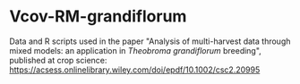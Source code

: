 # Vcov-RM-grandiflorum
Data and R scripts used in the paper "Analysis of multi-harvest data through mixed models: an application in <i>Theobroma grandiflorum</i> breeding", published at crop science: https://acsess.onlinelibrary.wiley.com/doi/epdf/10.1002/csc2.20995
